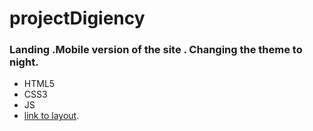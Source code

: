 # projectDigiency
### Landing .Mobile version of the site . Changing the theme to night.
- HTML5
- CSS3
- JS
- [link to layout](https://www.figma.com/file/28wQqlnjIzZYuk0UyOFmFU/Multipurpose-Landing-Page%2C-Website-Template?node-id=316%3A2787).
